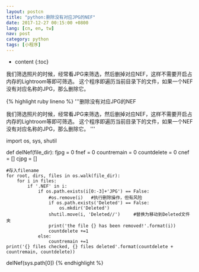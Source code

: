 ```yaml
---
layout: postcn
title: "python:删除没有对应JPG的NEF"
date: 2017-12-27 00:15:00 +0800
lang: [cn, en, tw]
nav: post
category: python
tags: [小程序]
---
```


* content
{:toc}

我们筛选照片的时候，经常看JPG来筛选，然后删掉对应NEF，这样不需要开启占内存的Lightroom等即可筛选。
这个程序即遍历当前目录下的文件，如果一个NEF没有对应名称的JPG，那么删除它。
<!-- more -->

{% highlight ruby lineno %}
'''删除没有对应JPG的NEF

我们筛选照片的时候，经常看JPG来筛选，然后删掉对应NEF，这样不需要开启占内存的Lightroom等即可筛选。
这个程序即遍历当前目录下的文件，如果一个NEF没有对应名称的JPG，那么删除它。
'''

import os, sys, shutil

def delNef(file_dir):
	fjpg = 0
	fnef = 0
	countremain = 0
	countdelete = 0
	cnef = []
	cjpg = []

	#存入filename
	for root, dirs, files in os.walk(file_dir):
		for i in files:
			if '.NEF' in i:
				if os.path.exists(i[0:-3]+'JPG') == False:
					#os.remove(i)	#执行删除操作，但有风险
					if os.path.exists('Deleted') == False:
						os.mkdir('Deleted')
					shutil.move(i, 'Deleted//')		#替换为移动到Deleted文件夹
					print('the file {} has been removed!'.format(i))
					countdelete +=1
				else:
					countremain +=1
	print('{} files checked, {} files deleted'.format(countdelete + countremain, countdelete))

delNef(sys.path[0])
{% endhighlight %}